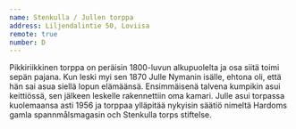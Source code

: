 ```yaml
---
name: Stenkulla / Jullen torppa
address: Liljendalintie 50, Loviisa
remote: true
number: D
---
```

Pikkiriikkinen torppa on peräisin 1800-luvun alkupuolelta ja osa siitä toimi sepän pajana. Kun leski myi sen 1870 Julle Nymanin isälle, ehtona oli, että hän sai asua siellä lopun elämäänsä. Ensimmäisenä talvena kumpikin asui keittiössä, sen jälkeen leskelle rakennettiin oma kamari. Julle asui torpassa kuolemaansa asti 1956 ja torppaa ylläpitää nykyisin säätiö nimeltä Hardoms gamla spannmålsmagasin och Stenkulla torps stiftelse.
